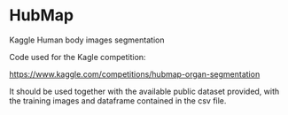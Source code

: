 # HubMap
Kaggle Human body images segmentation

Code used for the Kagle competition:

https://www.kaggle.com/competitions/hubmap-organ-segmentation

It should be used together with the available public dataset provided, with the training images and dataframe contained in the csv file.
